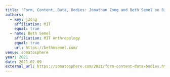 ```yaml
---
title: 'Form, Content, Data, Bodies: Jonathan Zong and Beth Semel on Biometric Sans'
authors:
  - key: jzong
    affiliation: MIT
    equal: true
  - name: Beth Semel
    affiliation: MIT Anthropology
    equal: true
    url: https://bethmsemel.com/
venue: somatosphere
year: 2021
date: 2021-02-09
external_url: https://somatosphere.com/2021/form-content-data-bodies.html/
---
```

